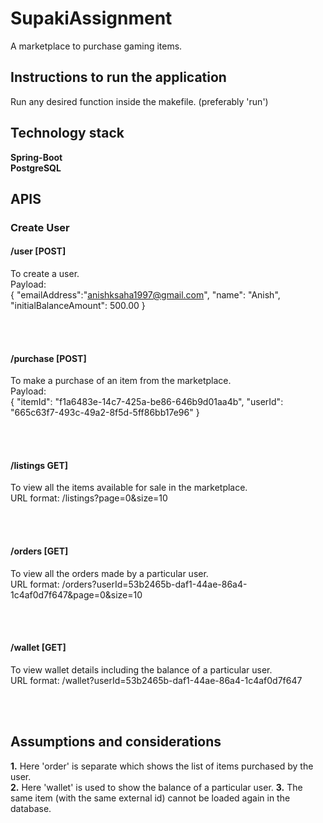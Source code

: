 # SupakiAssignment

A marketplace to purchase gaming items.

## Instructions to run the application

Run any desired function inside the makefile. (preferably 'run')

## Technology stack

**Spring-Boot** <br>
**PostgreSQL** <br>

## APIS

### Create User

#### /user [POST]
To create a user.
<br>
Payload:
<br>
{
    "emailAddress":"anishksaha1997@gmail.com",
    "name": "Anish",
    "initialBalanceAmount": 500.00
}

<br>
<br>

#### /purchase  [POST]
To make a purchase of an item from the marketplace.
<br>
Payload:
<br>
{
    "itemId": "f1a6483e-14c7-425a-be86-646b9d01aa4b",
    "userId": "665c63f7-493c-49a2-8f5d-5ff86bb17e96"
}

<br>
<br>

#### /listings GET]
To view all the items available for sale in the marketplace.
<br>
URL format:  /listings?page=0&size=10

<br>
<br>

#### /orders [GET]
To view all the orders made by a particular user.
<br>
URL format: /orders?userId=53b2465b-daf1-44ae-86a4-1c4af0d7f647&page=0&size=10

<br>
<br>

#### /wallet [GET]
To view wallet details including the balance of a particular user.
<br>
URL format: /wallet?userId=53b2465b-daf1-44ae-86a4-1c4af0d7f647

<br>
<br>


## Assumptions and considerations
**1.** Here 'order' is separate which shows the list of items purchased by the user. <br>
**2.** Here 'wallet' is used to show the balance of a particular user.
**3.** The same item (with the same external id) cannot be loaded again in the database.







